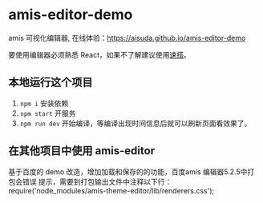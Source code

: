 # amis-editor-demo

amis 可视化编辑器, 在线体验：https://aisuda.github.io/amis-editor-demo

要使用编辑器必须熟悉 React，如果不了解建议使用[速搭](https://aisuda.baidu.com/)。

## 本地运行这个项目

1. `npm i` 安装依赖
2. `npm start` 开服务
3. `npm run dev` 开始编译，等编译出现时间信息后就可以刷新页面看效果了。

## 在其他项目中使用 amis-editor

基于百度的 demo 改造，增加加载和保存的的功能，百度amis 编辑器5.2.5中打包会错误
提示，需要到打包输出文件中注释以下行：require('node_modules/amis-theme-editor/lib/renderers.css');


